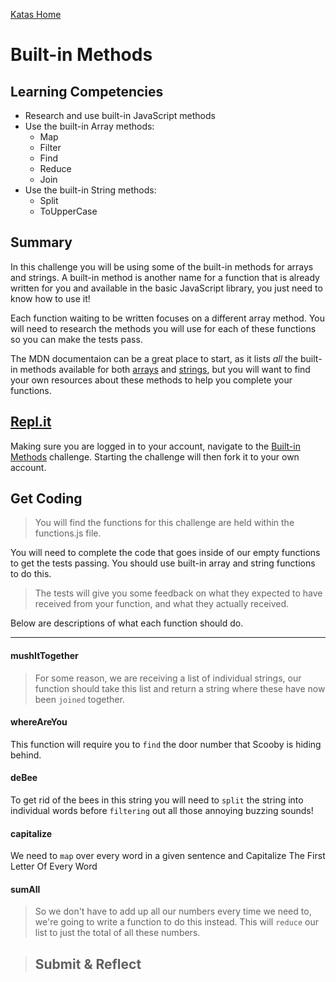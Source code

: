 [Katas Home](../js-katas.md)

# Built-in Methods

## Learning Competencies
- Research and use built-in JavaScript methods
- Use the built-in Array methods:
    - Map
    - Filter
    - Find
    - Reduce
    - Join
- Use the built-in String methods:
    - Split
    - ToUpperCase

## Summary

In this challenge you will be using some of the built-in methods for arrays and strings. A built-in method is another name for a function that is already written for you and available in the basic JavaScript library, you just need to know how to use it!

Each function waiting to be written focuses on a different array method. You will need to research the methods you will use for each of these functions so you can make the tests pass.

The MDN documentaion can be a great place to start, as it lists _all_ the built-in methods available for both [arrays](https://developer.mozilla.org/en-US/docs/Web/JavaScript/Reference/Global_Objects/Array) and [strings](https://developer.mozilla.org/en-US/docs/Web/JavaScript/Reference/Global_Objects/String), but you will want to find your own resources about these methods to help you complete your functions.

## [Repl.it](https://repl.it/@devacademy)
Making sure you are logged in to your account, navigate to the [Built-in Methods](https://repl.it/@devacademy/Built-in-Methods) challenge. Starting the challenge will then fork it to your own account.

## Get Coding
>You will find the functions for this challenge are held within the functions.js file.

You will need to complete the code that goes inside of our empty functions to get the tests passing. You should use built-in array and string functions to do this.

> The tests will give you some feedback on what they expected to have received from your function, and what they actually received.

Below are descriptions of what each function should do.

---

#### mushItTogether
>For some reason, we are receiving a list of individual strings, our function should take this list and return a string where these have now been `joined` together.

#### whereAreYou    
This function will require you to `find` the door number that Scooby is hiding behind.

#### deBee
To get rid of the bees in this string you will need to `split` the string into individual words before `filtering` out all those annoying buzzing sounds!

#### capitalize
We need to `map` over every word in a given sentence and Capitalize The First Letter Of Every Word 

#### sumAll
>So we don't have to add up all our numbers every time we need to, we're going to write a function to do this instead. This will `reduce` our list to just the total of all these numbers.


>## Submit & Reflect